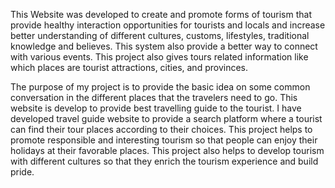 This Website was developed to create and promote forms of tourism that provide healthy interaction opportunities for tourists and locals and increase better understanding of different cultures, customs, lifestyles, traditional knowledge and believes. This system also provide a better way to connect with various events. This project also gives tours related information like which places are tourist attractions, cities, and provinces.

The purpose of my project is to provide the basic idea on some common conversation in the different places that the travelers need to go. This website is develop to provide best travelling guide to the tourist. I have developed travel guide website to provide a search platform where a tourist can find their tour places according to their choices. This project helps to promote responsible and interesting tourism so that people can enjoy their holidays at their favorable places. This project also helps to develop tourism with different cultures so that they enrich the tourism experience and build pride. 
